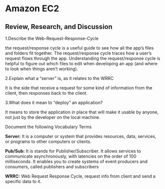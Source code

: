 # Amazon EC2

## Review, Research, and Discussion


1.Describe the Web-Request-Response-Cycle

the request/response cycle is a useful guide to see how all the app’s files and folders fit together. The request/response cycle traces how a user’s request flows through the app. Understanding the request/response cycle is helpful to figure out which files to edit when developing an app (and where to look when things aren’t working).


2.Explain what a “server” is, as it relates to the WRRC

It is the side that receive a request for some kind of information from the client, then responses back to the client.


3.What does it mean to “deploy” an application?

It means to store the application in place that will make it usable by anyone, not just by the developer on the local machine.


Document the following Vocabulary Terms

**Server:** It is a computer or system that provides resources, data, services, or programs to other computers or clients.

**Pub/Sub:** It is stands for Publisher/Subscriber. It allows services to communicate asynchronously, with latencies on the order of 100 milliseconds. It enables you to create systems of event producers and consumers, called publishers and subscribers

**WRRC:** Web Request Response Cycle, request info from client and send a specific data to it.